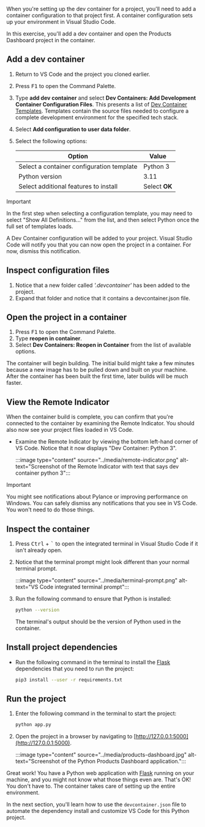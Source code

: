 When you're setting up the dev container for a project, you'll need to add a container configuration to that project first. A container configuration sets up your environment in Visual Studio Code.

In this exercise, you'll add a dev container and open the Products Dashboard project in the container.

## Add a dev container

1. Return to VS Code and the project you cloned earlier.
1. Press <kbd>F1</kbd> to open the Command Palette.
1. Type **add dev container** and select **Dev Containers: Add Development Container Configuration Files**. This presents a list of [Dev Container Templates](https://containers.dev/implementors/templates/). Templates contain the source files needed to configure a complete development environment for the specified tech stack.
1. Select **Add configuration to user data folder**.
1. Select the following options:

   | Option                                      | Value       |
   | ------------------------------------------- | ----------- |
   | Select a container configuration template   | Python 3    |
   | Python version                              | 3.11        |
   | Select additional features to install       | Select **OK** |

> [!IMPORTANT]
> In the first step when selecting a configuration template, you may need to select "Show All Definitions..." from the list, and then select Python once the full set of templates loads.

A Dev Container configuration will be added to your project. Visual Studio Code will notify you that you can now open the project in a container. For now, dismiss this notification.

## Inspect configuration files

1. Notice that a new folder called _'.devcontainer'_ has been added to the project.
1. Expand that folder and notice that it contains a devcontainer.json file.

## Open the project in a container

1. Press <kbd>F1</kbd> to open the Command Palette.
1. Type **reopen in container**.
1. Select **Dev Containers: Reopen in Container** from the list of available options.

The container will begin building. The initial build might take a few minutes because a new image has to be pulled down and built on your machine. After the container has been built the first time, later builds will be much faster.

## View the Remote Indicator

When the container build is complete, you can confirm that you're connected to the container by examining the Remote Indicator. You should also now see your project files loaded in VS Code.

- Examine the Remote Indicator by viewing the bottom left-hand corner of VS Code. Notice that it now displays "Dev Container: Python 3".

    :::image type="content" source="../media/remote-indicator.png" alt-text="Screenshot of the Remote Indicator with text that says dev container python 3":::

> [!IMPORTANT]
> You might see notifications about Pylance or improving performance on Windows. You can safely dismiss any notifications that you see in VS Code. You won't need to do those things.

## Inspect the container

1. Press <kbd>Ctrl</kbd> + <kbd>`</kbd> to open the integrated terminal in Visual Studio Code if it isn't already open.
1. Notice that the terminal prompt might look different than your normal terminal prompt.

    :::image type="content" source="../media/terminal-prompt.png" alt-text="VS Code integrated terminal prompt":::

1. Run the following command to ensure that Python is installed:

    ```bash
    python --version
    ```

    The terminal's output should be the version of Python used in the container.

## Install project dependencies

- Run the following command in the terminal to install the [Flask](https://flask.palletsprojects.com/) dependencies that you need to run the project:

    ```bash
    pip3 install --user -r requirements.txt
    ```

## Run the project

1. Enter the following command in the terminal to start the project:

    ```bash
    python app.py
    ```

1. Open the project in a browser by navigating to [http://127.0.0.1:5000](http://127.0.0.1:5000).

    :::image type="content" source="../media/products-dashboard.jpg" alt-text="Screenshot of the Python Products Dashboard application.":::

Great work! You have a Python web application with [Flask](https://flask.palletsprojects.com/) running on your machine, and you might not know what those things even are. That's OK! You don't have to. The container takes care of setting up the entire environment.

In the next section, you'll learn how to use the `devcontainer.json` file to automate the dependency install and customize VS Code for this Python project.
